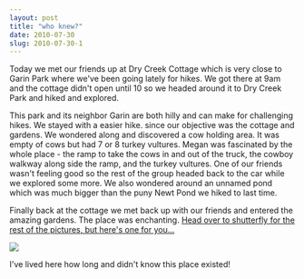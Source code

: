 ```yaml
---
layout: post
title: "who knew?"
date: 2010-07-30
slug: 2010-07-30-1
---
```


Today we met our friends up at Dry Creek Cottage which is very close to Garin Park where we&apos;ve been going lately for hikes.  We got there at 9am and the cottage didn&apos;t open until 10 so we headed around it to Dry Creek Park and hiked and explored.  

This park and its neighbor Garin are both hilly and can make for challenging hikes.  We stayed with a easier hike. since our objective was the cottage and gardens.  We wondered along and discovered a cow holding area.  It was empty of cows but had 7 or 8 turkey vultures.    Megan was fascinated by the whole place - the ramp to take  the cows in and out of the truck, the cowboy walkway along side the ramp, and the turkey vultures.  One of our friends wasn&apos;t feeling good so the rest of the group headed back to the car while we explored some more.  We also wondered around an unnamed pond which was much bigger than the puny Newt Pond we hiked to last time.

Finally back at the cottage we met back up with our friends and entered the amazing gardens.  The place was enchanting.   [Head over to shutterfly for the rest of the pictures, but here&apos;s one for you...](http://muttmansion.shutterfly.com/) 

 ![](/visible-light/images/assets/IMG_1929-thumb-600x450-158.jpg) 

I&apos;ve lived here how long and didn&apos;t know this place existed!
<br />
